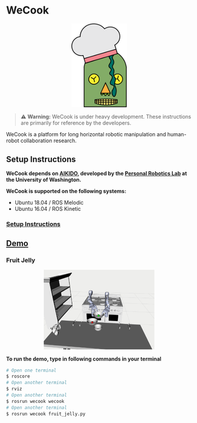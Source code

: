 # WeCook
<p align="center">
<img src="docs/logo.png" width=150/>
</p>

> :warning: **Warning:** WeCook is under heavy development. These instructions are
> primarily for reference by the developers.

WeCook is a platform for long horizontal robotic manipulation 
and human-robot collaboration research.

## Setup Instructions
**WeCook depends on [AIKIDO](https://github.com/personalrobotics/aikido), developed by the [Personal Robotics Lab](https://personalrobotics.cs.washington.edu/) at the University of Washington.** 

**WeCook is supported on the following systems:**
- Ubuntu 18.04 / ROS Melodic
- Ubuntu 16.04 / ROS Kinetic

### [Setup Instructions](docs/instructions.md)

## [Demo](#demo)
### Fruit Jelly
<p align="center">
<img src="https://github.com/icaros-usc/wecook/blob/master/docs/fruit_jelly.png" width="300">
</p>

**To run the demo, type in following commands in your terminal**

```bash
# Open one terminal
$ roscore
# Open another terminal
$ rviz
# Open another terminal
$ rosrun wecook wecook
# Open another terminal
$ rosrun wecook fruit_jelly.py
```



